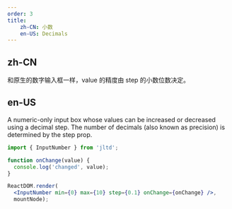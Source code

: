 ```yaml
---
order: 3
title:
    zh-CN: 小数
    en-US: Decimals
---
```


## zh-CN

和原生的数字输入框一样，value 的精度由 step 的小数位数决定。

## en-US

A numeric-only input box whose values can be increased or decreased using a decimal step. The number of decimals (also known as precision) is determined by the step prop.

````jsx
import { InputNumber } from 'jltd';

function onChange(value) {
  console.log('changed', value);
}

ReactDOM.render(
  <InputNumber min={0} max={10} step={0.1} onChange={onChange} />,
  mountNode);
````
